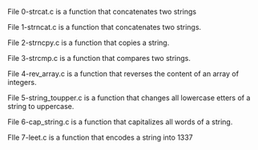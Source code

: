 File 0-strcat.c is a function that concatenates two strings

File 1-strncat.c is a function that concatenates two strings.

File 2-strncpy.c is a function that copies a string.

File 3-strcmp.c is a function that compares two strings.

File 4-rev_array.c is a function that reverses the content of an array of integers.

File 5-string_toupper.c is a function that changes all lowercase etters of a string to uppercase.

File 6-cap_string.c is a function that capitalizes all words of a string.

FIle 7-leet.c is a function that encodes a string into 1337
